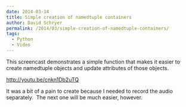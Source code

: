 ```yaml
---
date: 2014-03-14
title: Simple creation of namedtuple containers
author: David Schryer
permalink: /2014/03/simple-creation-of-namedtuple-containers/
tags:
  - Python
  - Video
---
```

This screencast demonstrates a simple function that makes it easier to create namedtuple objects and update attributes of those objects.

<a href="http://youtu.be/cnkn1Db2uTQ" target="_blank">http://youtu.be/cnkn1Db2uTQ</a>

It was a bit of a pain to create because I needed to record the audio separately.  The next one will be much easier, however.
